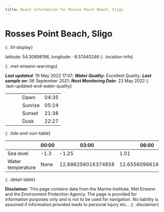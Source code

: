 ```yaml
---
title: Beach information for Rosses Point Beach, Sligo
---
```

# Rosses Point Beach, Sligo 
{: .h1-display}

latitude: 54.30898196, longitude: -8.57440246
{: .location-info}


{: .met-eireann-warnings}

___Last updated___: 19 May 2022 17:07; ___Water Quality___: Excellent Quality;
___Last sample on___: 06 September 2021; ___Next Monitoring Date___: 23 May 2022
{: .last-updated-and-water-quality}

|   |   |   |   |   |
|---|---|---|---|---|
|   |   |   | Dawn  | 04:35 |
|   |   |   | Sunrise  | 05:24 |
|   |   |   | Sunset  | 21:38 |
|   |   |   | Dusk  | 22:27 |
{: .tide-and-sun-table}

<div></div>

| | 00:00 | 03:00 | 06:00 | 09:00 | 12:00 | 15:00 | 18:00 | 21:00 |
|---|---|---|---|---|---|---|---|---|
| Sea level | -1.3 | -1.25 | 1.01 | 1.03| -1.14 | -1.24 | 1.11 | 1.58 |
| Water temperature | None | 12.886256016374858 | 12.655609661664592 | 12.630522599977235 | 12.839752783571456 | 12.960255515956064 | 12.877866675855607 | 12.860732441303337 |
{: .detail-table}

__Disclaimer__: This page contains data from the Marine Institute,
Met Eireann and the Environment Protection Agency. The page is provided for
information purposes only and is not to be used for navigation. No liability
is assumed if information provided leads to personal injury etc...
{: .disclaimer}